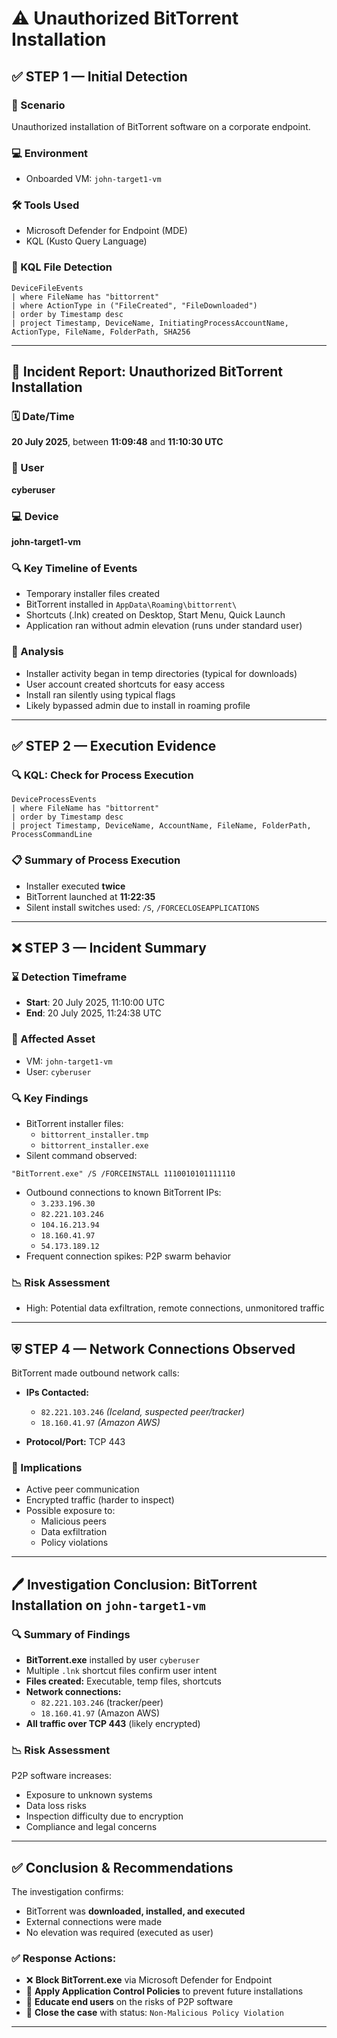 # ⚠️ Unauthorized BitTorrent Installation

## ✅ STEP 1 — Initial Detection

### 🔎 Scenario
Unauthorized installation of BitTorrent software on a corporate endpoint.

### 💻 Environment
- Onboarded VM: `john-target1-vm`

### 🛠️ Tools Used
- Microsoft Defender for Endpoint (MDE)
- KQL (Kusto Query Language)

### 📂 KQL File Detection
```kql
DeviceFileEvents
| where FileName has "bittorrent"
| where ActionType in ("FileCreated", "FileDownloaded")
| order by Timestamp desc
| project Timestamp, DeviceName, InitiatingProcessAccountName, ActionType, FileName, FolderPath, SHA256
```

---

## 🚨 Incident Report: Unauthorized BitTorrent Installation

### 🗓️ Date/Time
**20 July 2025**, between **11:09:48** and **11:10:30 UTC**

### 👤 User
**cyberuser**

### 💻 Device
**john-target1-vm**

### 🔍 Key Timeline of Events
- Temporary installer files created
- BitTorrent installed in `AppData\Roaming\bittorrent\`
- Shortcuts (.lnk) created on Desktop, Start Menu, Quick Launch
- Application ran without admin elevation (runs under standard user)

### 🧠 Analysis
- Installer activity began in temp directories (typical for downloads)
- User account created shortcuts for easy access
- Install ran silently using typical flags
- Likely bypassed admin due to install in roaming profile

---

## ✅ STEP 2 — Execution Evidence

### 🔍 KQL: Check for Process Execution
```kql
DeviceProcessEvents
| where FileName has "bittorrent"
| order by Timestamp desc
| project Timestamp, DeviceName, AccountName, FileName, FolderPath, ProcessCommandLine
```

### 📋 Summary of Process Execution
- Installer executed **twice**
- BitTorrent launched at **11:22:35**
- Silent install switches used: `/S`, `/FORCECLOSEAPPLICATIONS`

---

## ❌ STEP 3 — Incident Summary

### ⌛ Detection Timeframe
- **Start**: 20 July 2025, 11:10:00 UTC  
- **End**: 20 July 2025, 11:24:38 UTC

### 📅 Affected Asset
- VM: `john-target1-vm`
- User: `cyberuser`

### 🔍 Key Findings
- BitTorrent installer files:
  - `bittorrent_installer.tmp`
  - `bittorrent_installer.exe`
- Silent command observed:
```plaintext
"BitTorrent.exe" /S /FORCEINSTALL 1110010101111110
```
- Outbound connections to known BitTorrent IPs:
  - `3.233.196.30`
  - `82.221.103.246`
  - `104.16.213.94`
  - `18.160.41.97`
  - `54.173.189.12`
- Frequent connection spikes: P2P swarm behavior

### 📉 Risk Assessment
- High: Potential data exfiltration, remote connections, unmonitored traffic

---

## ⛨️ STEP 4 — Network Connections Observed

BitTorrent made outbound network calls:

- **IPs Contacted:**
  - `82.221.103.246` *(Iceland, suspected peer/tracker)*
  - `18.160.41.97` *(Amazon AWS)*

- **Protocol/Port:** TCP 443

### 🧠 Implications
- Active peer communication
- Encrypted traffic (harder to inspect)
- Possible exposure to:
  - Malicious peers
  - Data exfiltration
  - Policy violations

---

## 🖊️ Investigation Conclusion: BitTorrent Installation on `john-target1-vm`

### 🔍 Summary of Findings
- **BitTorrent.exe** installed by user `cyberuser`
- Multiple `.lnk` shortcut files confirm user intent
- **Files created:** Executable, temp files, shortcuts
- **Network connections:**
  - `82.221.103.246` (tracker/peer)
  - `18.160.41.97` (Amazon AWS)
- **All traffic over TCP 443** (likely encrypted)

### 📉 Risk Assessment
P2P software increases:
- Exposure to unknown systems
- Data loss risks
- Inspection difficulty due to encryption
- Compliance and legal concerns

---

## ✅ Conclusion & Recommendations

The investigation confirms:
- BitTorrent was **downloaded, installed, and executed**
- External connections were made
- No elevation was required (executed as user)

### ✅ Response Actions:
- ❌ **Block BitTorrent.exe** via Microsoft Defender for Endpoint
- 🔐 **Apply Application Control Policies** to prevent future installations
- 🤝 **Educate end users** on the risks of P2P software
- 📄 **Close the case** with status: `Non-Malicious Policy Violation`

---

